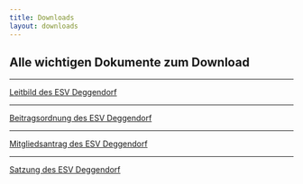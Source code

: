 ```yaml
---
title: Downloads
layout: downloads
---
```


## Alle wichtigen Dokumente zum Download

<hr />

<a href="https://cloud.esv-deggendorf.de/public/download-shares/S3RIiBizA6jOuXuxAR8USsXp78p1K888" target="_blank">
Leitbild des ESV Deggendorf
</a>

<hr />

<a href="https://cloud.esv-deggendorf.de/public/download-shares/QHcUNR8a34n6d99cLBUICUH4DpE1PqHB" target="_blank">
Beitragsordnung des ESV Deggendorf
</a>

<hr />

<a href="https://cloud.esv-deggendorf.de/public/download-shares/cG65GIjrpVBbFkjwJW7dyhDqvUeeD8ns" target="_blank">
Mitgliedsantrag des ESV Deggendorf
</a>

<hr />

<a href="https://cloud.esv-deggendorf.de/public/download-shares/k4TPYMftXi68fxOgHyqJhLr1dCkPwpgM" target="_blank">
Satzung des ESV Deggendorf
</a>
